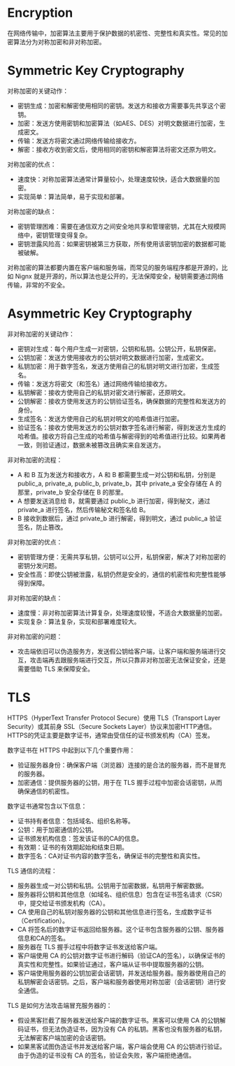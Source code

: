 # Encryption

在网络传输中，加密算法主要用于保护数据的机密性、完整性和真实性。常见的加密算法分为对称加密和非对称加密。

# Symmetric Key Cryptography

对称加密的关键动作：

- 密钥生成：加密和解密使用相同的密钥。发送方和接收方需要事先共享这个密钥。
- 加密：发送方使用密钥和加密算法（如AES、DES）对明文数据进行加密，生成密文。
- 传输：发送方将密文通过网络传输给接收方。
- 解密：接收方收到密文后，使用相同的密钥和解密算法将密文还原为明文。

对称加密的优点：

- 速度快：对称加密算法通常计算量较小，处理速度较快，适合大数据量的加密。
- 实现简单：算法简单，易于实现和部署。

对称加密的缺点：

- 密钥管理困难：需要在通信双方之间安全地共享和管理密钥，尤其在大规模网络中，密钥管理变得复杂。
- 密钥泄露风险高：如果密钥被第三方获取，所有使用该密钥加密的数据都可能被破解。

对称加密的算法都要内置在客户端和服务端，而常见的服务端程序都是开源的，比如 Nignx 就是开源的，所以算法也是公开的，无法保障安全，秘钥需要通过网络传输，非常的不安全。

# Asymmetric Key Cryptography

非对称加密的关键动作：

- 密钥对生成：每个用户生成一对密钥，公钥和私钥。公钥公开，私钥保密。
- 公钥加密：发送方使用接收方的公钥对明文数据进行加密，生成密文。
- 私钥加密：用于数字签名，发送方使用自己的私钥对明文进行加密，生成签名。
- 传输：发送方将密文（和签名）通过网络传输给接收方。
- 私钥解密：接收方使用自己的私钥对密文进行解密，还原明文。
- 公钥解密：接收方使用发送方的公钥验证签名，确保数据的完整性和发送方的身份。
- 生成签名：发送方使用自己的私钥对明文的哈希值进行加密。
- 验证签名：接收方使用发送方的公钥对数字签名进行解密，得到发送方生成的哈希值。接收方将自己生成的哈希值与解密得到的哈希值进行比较。如果两者一致，则验证通过，数据未被篡改且确实来自发送方。

非对称加密的流程：

- A 和 B 互为发送方和接收方，A 和 B 都需要生成一对公钥和私钥，分别是 public_a, private_a, public_b, private_b，其中 private_a 安全存储在 A 的那里，private_b 安全存储在 B 的那里。
- A 想要发送消息给 B，就需要通过 public_b 进行加密，得到秘文，通过 private_a 进行签名，然后传输秘文和签名给 B。
- B 接收到数据后，通过 private_b 进行解密，得到明文，通过 public_a 验证签名，防止篡改。

非对称加密的优点：

- 密钥管理方便：无需共享私钥，公钥可以公开，私钥保密，解决了对称加密的密钥分发问题。
- 安全性高：即使公钥被泄露，私钥仍然是安全的，通信的机密性和完整性能够得到保障。

非对称加密的缺点：

- 速度慢：非对称加密算法计算复杂，处理速度较慢，不适合大数据量的加密。
- 实现复杂：算法复杂，实现和部署难度较大。

非对称加密的问题：

- 攻击端依旧可以伪造服务方，发送假公钥给客户端，让客户端和服务端进行交互，攻击端再去跟服务端进行交互，所以只靠非对称加密无法保证安全，还是需要借助 TLS 来保障安全。

# TLS

HTTPS（HyperText Transfer Protocol Secure）使用 TLS（Transport Layer Security）或其前身 SSL（Secure Sockets Layer）协议来加密HTTP通信。HTTPS的凭证主要是数字证书，通常由受信任的证书颁发机构（CA）签发。

数字证书在 HTTPS 中起到以下几个重要作用：

- 验证服务器身份：确保客户端（浏览器）连接的是合法的服务器，而不是冒充的服务器。
- 加密通信：提供服务器的公钥，用于在 TLS 握手过程中加密会话密钥，从而确保通信的机密性。

数字证书通常包含以下信息：

- 证书持有者信息：包括域名、组织名称等。
- 公钥：用于加密通信的公钥。
- 证书颁发机构信息：签发该证书的CA的信息。
- 有效期：证书的有效期起始和结束日期。
- 数字签名：CA对证书内容的数字签名，确保证书的完整性和真实性。

TLS 通信的流程：

- 服务器生成一对公钥和私钥。公钥用于加密数据，私钥用于解密数据。
- 服务器将公钥和其他信息（如域名、组织信息）包含在证书签名请求（CSR）中，提交给证书颁发机构（CA）。
- CA 使用自己的私钥对服务器的公钥和其他信息进行签名，生成数字证书（Certification）。
- CA 将签名后的数字证书返回给服务器。这个证书包含服务器的公钥、服务器信息和CA的签名。
- 服务器在 TLS 握手过程中将数字证书发送给客户端。
- 客户端使用 CA 的公钥对数字证书进行解码（验证CA的签名），以确保证书的真实性和完整性。如果验证通过，客户端从证书中提取服务器的公钥。
- 客户端使用服务器的公钥加密会话密钥，并发送给服务器。服务器使用自己的私钥解密会话密钥。之后，客户端和服务器使用对称加密（会话密钥）进行安全通信。

TLS 是如何方法攻击端冒充服务器的：

- 假设黑客拦截了服务器发送给客户端的数字证书。黑客可以使用 CA 的公钥解码证书，但无法伪造证书，因为没有 CA 的私钥。黑客也没有服务器的私钥，无法解密客户端加密的会话密钥。
- 如果黑客试图伪造证书并发送给客户端，客户端会使用 CA 的公钥进行验证。由于伪造的证书没有 CA 的签名，验证会失败，客户端拒绝通信。
